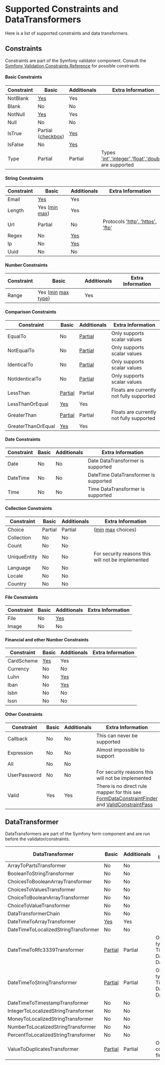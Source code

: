 Supported Constraints and DataTransformers
=============

Here is  a list of supported constraints and data transformers.

Constraints
-------------
Constraints are part of the Symfony validator component.
Consult the [Symfony Validation Constraints Reference](http://symfony.com/doc/current/reference/constraints.html) for
possible constraints.

#### Basic Constraints
| Constraint         | Basic       | Additionals | Extra Information |
| ------------------ | ----------- | ----------- | ----------------- |
| NotBlank           | [Yes]((../src/Form/Rule/Mapping/RequiredRule.php)) | Yes | |
| Blank              | No | No | |
| NotNull            | [Yes](../src/Form/Rule/Mapping/RequiredRule.php) | Yes | |
| Null               | No | No | |
| IsTrue             | Partial ([checkbox](../src/Form/Rule/Mapping/IsBooleanRule.php)) | [Yes](../src/Form/Rule/Mapping/IsBooleanRule.php) | |
| IsFalse            | No | [Yes](../src/Form/Rule/Mapping/IsBooleanRule.php) | |
| Type               | Partial | Partial | Types ['int','integer','float','double'](../src/Form/Rule/Mapping/NumberRule.php) are supported |

####  String Constraints
| Constraint         | Basic       | Additionals | Extra Information |
| ------------------ | ----------- | ----------- | ----------------- |
| Email              | [Yes](../src/Form/Rule/Mapping/EmailRule.php) | Yes | |
| Length             | Yes ([min](../src/Form/Rule/Mapping/MinLengthRule.php) [max](../src/Form/Rule/Mapping/MaxLengthRule.php)) | Yes | |
| Url                | Partial | No | Protocols ['http', 'https', 'ftp'](../src/Form/Rule/Mapping/UrlRule.php) |
| Regex              | No | [Yes](../src/Form/Rule/Mapping/PatternRule.php) | |
| Ip                 | No | [Yes](../src/Form/Rule/Mapping/IpRule.php) | |
| Uuid               | No | No | |

#### Number Constraints
| Constraint         | Basic       | Additionals | Extra Information |
| ------------------ | ----------- | ----------- | ----------------- |
| Range              | Yes ([min](../src/Form/Rule/Mapping/MinRule.php) [max](../src/Form/Rule/Mapping/MaxRule.php) [type](../src/Form/Rule/Mapping/NumberRule.php)) | Yes | |

#### Comparison Constraints
| Constraint         | Basic       | Additionals | Extra Information |
| ------------------ | ----------- | ----------- | ----------------- |
| EqualTo            | No | [Partial](../src/Form/Rule/Mapping/ValueRuleMapping.php) | Only supports scalar values |
| NotEqualTo         | No | [Partial](../src/Form/Rule/Mapping/ValueRuleMapping.php) | Only supports scalar values |
| IdenticalTo        | No | [Partial](../src/Form/Rule/Mapping/ValueRuleMapping.php) | Only supports scalar values |
| NotIdenticalTo     | No | [Partial](../src/Form/Rule/Mapping/ValueRuleMapping.php) | Only supports scalar values |
| LessThan           | [Partial](../src/Form/Rule/Mapping/MaxRule.php) | Partial | Floats are currently not fully supported |
| LessThanOrEqual    | [Yes](../src/Form/Rule/Mapping/MaxRule.php)     | Yes     | |
| GreaterThan        | [Partial](../src/Form/Rule/Mapping/MinRule.php) | Partial | Floats are currently not fully supported |
| GreaterThanOrEqual | [Yes](../src/Form/Rule/Mapping/MinRule.php)     | Yes     | |

#### Date Constraints
| Constraint         | Basic       | Additionals | Extra Information |
| ------------------ | ----------- | ----------- | ----------------- |
| Date               | No | No | Date DataTransformer is supported      |
| DateTime           | No | No | DateTime DataTransformer is supported  |
| Time               | No | No | Time DataTransformer is supported      |

#### Collection Constraints
| Constraint         | Basic       | Additionals | Extra Information |
| ------------------ | ----------- | ----------- | ----------------- |
| Choice             | Partial | Partial | ([min](../src/Form/Rule/Mapping/MinLengthRule.php) [max](../src/Form/Rule/Mapping/MaxLengthRule.php) choices) | | 
| Collection         | No | No | |
| Count              | No | No | |
| UniqueEntity       | No | No | For security reasons this will not be implemented |
| Language           | No | No | |
| Locale             | No | No | |
| Country            | No | No | |

#### File Constraints
| Constraint         | Basic       | Additionals | Extra Information |
| ------------------ | ----------- | ----------- | ----------------- |
| File               | No | [Yes](../src/Form/Rule/Mapping/FileRule.php) | |
| Image              | No | No | |

#### Financial and other Number Constraints
| Constraint         | Basic       | Additionals | Extra Information |
| ------------------ | ----------- | ----------- | ----------------- |
| CardScheme         | [Yes](../src/Form/Rule/Mapping/CreditcardRule.php) | Yes | |
| Currency           | No | No | |
| Luhn               | No | [Yes](../src/Form/Rule/Mapping/LuhnRule.php) | |
| Iban               | No | [Yes](../src/Form/Rule/Mapping/IbanRule.php) | |
| Isbn               | No | No | |
| Issn               | No | No | |

#### Other Constraints
| Constraint         | Basic       | Additionals | Extra Information |
| ------------------ | ----------- | ----------- | ----------------- |
| Callback           | No | No | This can never be supported  |
| Expression         | No | No | Almost impossible to support |
| All                | No | No | |
| UserPassword       | No | No | For security reasons this will not be implemented |
| Valid              | Yes | Yes | There is no direct rule mapper for this see [FormDataConstraintFinder](../src/Form/FormDataConstraintFinder.php) and [ValidConstraintPass](../src/Form/Rule/Processor/ValidConstraintPass.php) | 

DataTransformer
-------------
DataTransformers are part of the Symfony form component and are run before the validator/constraints.

| DataTransformer                       | Basic       | Additionals | Extra Information | 
| ------------------------------------- | ----------- | ----------- | ----------------- |
| ArrayToPartsTransformer               | No | No | |
| BooleanToStringTransformer            | No | No | |
| ChoicesToBooleanArrayTransformer      | No | No | |
| ChoicesToValuesTransformer            | No | No | |
| ChoiceToBooleanArrayTransformer       | No | No | |
| ChoiceToValueTransformer              | No | No | |
| DataTransformerChain                  | No | No | |
| DateTimeToArrayTransformer            | [Yes](../src/Form/Rule/Processor/DateTimeToArrayTransformerPass.php)      | Yes | |
| DateTimeToLocalizedStringTransformer  | No | No | |
| DateTimeToRfc3339Transformer          | [Partial](../src/Form/Rule/Processor/DateTimeToStringTransformerPass.php) | Partial | Only for form types TimeType, DateType, DateTimeType |
| DateTimeToStringTransformer           | [Partial](../src/Form/Rule/Processor/DateTimeToStringTransformerPass.php) | Partial | Only for form types TimeType, DateType, DateTimeType |
| DateTimeToTimestampTransformer        | No | No | |
| IntegerToLocalizedStringTransformer   | No | No | |
| MoneyToLocalizedStringTransformer     | No | No | |
| NumberToLocalizedStringTransformer    | No | No | |
| PercentToLocalizedStringTransformer   | No | No | |
| ValueToDuplicatesTransformer          | [Partial](../src/Form/Rule/Processor/ValueToDuplicatesTransformer.php)    | Partial | Only for none compund fields |
